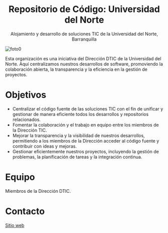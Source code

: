 <h1 align="center">Repositorio de Código: Universidad del Norte</h1>
<p align="center">Alojamiento y desarrollo de soluciones TIC de la Universidad del Norte, Barranquilla</p>

![foto0](https://github.com/Repositorio-de-Codigo-Uninorte/.github/assets/73978713/50d2fd18-e7b8-48a5-b0e7-9fd7051296c8)

Esta organización es una iniciativa del Dirección DTIC de la Universidad del Norte. Aquí centralizamos nuestros desarrollos de software, promoviendo la colaboración abierta, la transparencia y la eficiencia en la gestión de proyectos.

# Objetivos
- Centralizar el código fuente de las soluciones TIC con el fin de unificar y gestionar de manera eficiente todos los desarrollos y repositorios relacionados.
- Fomentar la colaboración y el trabajo en equipo entre los miembros de la Dirección TIC.
- Mejorar la transparencia y la visibilidad de nuestros desarrollos, permitiendo a los miembros de la Dirección acceder al código fuente y contribuir con ideas y mejoras.
- Gestionar eficientemente nuestros proyectos, incluyendo la gestión de problemas, la planificación de tareas y la integración continua.

# Equipo
Miembros de la Dirección DTIC.

# Contacto
[Sitio web](https://guayacan02.uninorte.edu.co/4PL1CACI0N35/formatos_calidad_php/funcionarios/servicio_GETI.php)
